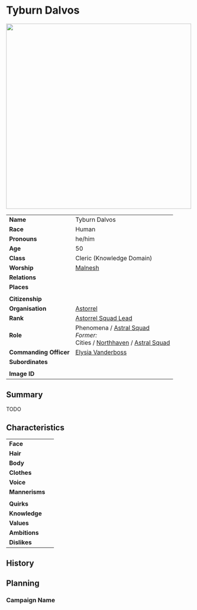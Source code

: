 # Tyburn Dalvos

<img src="https://raw.githubusercontent.com/jesskelsall/astarus-images/main/people/portraits/imageid.png" height="500" />

|||
| --- | --- |
| **Name** | Tyburn Dalvos | character.3
| **Race** | Human |
| **Pronouns** | he/him |
| **Age** | 50 |
| **Class** | Cleric (Knowledge Domain) |
| **Worship** | [Malnesh](../gods/deities/malnesh.md) |
| **Relations** | |
| **Places** | |
|||
| **Citizenship** | |
| **Organisation** | [Astorrel](../organisations/astorrel/astorrel.md) |
| **Rank** | [Astorrel Squad Lead](../organisations/astorrel/ranks/astorrel-squad-lead.md) |
| **Role** | Phenomena / [Astral Squad](../organisations/astorrel/squads/astral-squad.md)<br />*Former:*<br />Cities / [Northhaven](../places/cities/northhaven.md) / [Astral Squad](../organisations/astorrel/squads/astral-squad.md) |
| **Commanding Officer** | [Elysia Vanderboss](elysia-vanderboss.md) |
| **Subordinates** | |
|||
| **Image ID** | |

## Summary

TODO

## Characteristics

| | |
| --- | --- |
| **Face** | | characteristics.2
| **Hair** | |
| **Body** | |
| **Clothes** | |
| **Voice** | |
| **Mannerisms** | |
| | |
| **Quirks** | |
| **Knowledge** | |
| **Values** | |
| **Ambitions** | |
| **Dislikes** | |

## History

## Planning

### Campaign Name
